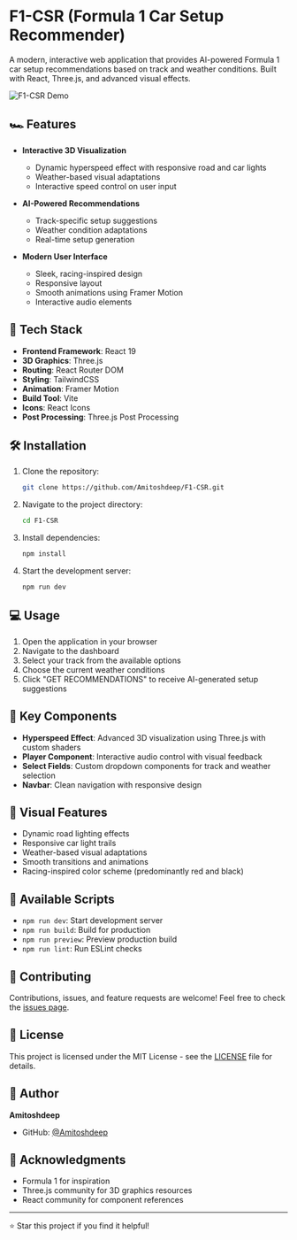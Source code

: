 # F1-CSR (Formula 1 Car Setup Recommender)

A modern, interactive web application that provides AI-powered Formula 1 car setup recommendations based on track and weather conditions. Built with React, Three.js, and advanced visual effects.

![F1-CSR Demo](demo.gif)

## 🏎️ Features

- **Interactive 3D Visualization**
  - Dynamic hyperspeed effect with responsive road and car lights
  - Weather-based visual adaptations
  - Interactive speed control on user input

- **AI-Powered Recommendations**
  - Track-specific setup suggestions
  - Weather condition adaptations
  - Real-time setup generation

- **Modern User Interface**
  - Sleek, racing-inspired design
  - Responsive layout
  - Smooth animations using Framer Motion
  - Interactive audio elements

## 🚀 Tech Stack

- **Frontend Framework**: React 19
- **3D Graphics**: Three.js
- **Routing**: React Router DOM
- **Styling**: TailwindCSS
- **Animation**: Framer Motion
- **Build Tool**: Vite
- **Icons**: React Icons
- **Post Processing**: Three.js Post Processing

## 🛠️ Installation

1. Clone the repository:
   ```bash
   git clone https://github.com/Amitoshdeep/F1-CSR.git
   ```

2. Navigate to the project directory:
   ```bash
   cd F1-CSR
   ```

3. Install dependencies:
   ```bash
   npm install
   ```

4. Start the development server:
   ```bash
   npm run dev
   ```

## 💻 Usage

1. Open the application in your browser
2. Navigate to the dashboard
3. Select your track from the available options
4. Choose the current weather conditions
5. Click "GET RECOMMENDATIONS" to receive AI-generated setup suggestions

## 🌟 Key Components

- **Hyperspeed Effect**: Advanced 3D visualization using Three.js with custom shaders
- **Player Component**: Interactive audio control with visual feedback
- **Select Fields**: Custom dropdown components for track and weather selection
- **Navbar**: Clean navigation with responsive design

## 🎨 Visual Features

- Dynamic road lighting effects
- Responsive car light trails
- Weather-based visual adaptations
- Smooth transitions and animations
- Racing-inspired color scheme (predominantly red and black)

## 🔧 Available Scripts

- `npm run dev`: Start development server
- `npm run build`: Build for production
- `npm run preview`: Preview production build
- `npm run lint`: Run ESLint checks

## 🤝 Contributing

Contributions, issues, and feature requests are welcome! Feel free to check the [issues page](https://github.com/Amitoshdeep/F1-CSR/issues).

## 📝 License

This project is licensed under the MIT License - see the [LICENSE](LICENSE) file for details.

## 👤 Author

**Amitoshdeep**
- GitHub: [@Amitoshdeep](https://github.com/Amitoshdeep)

## 🙏 Acknowledgments

- Formula 1 for inspiration
- Three.js community for 3D graphics resources
- React community for component references

---

⭐️ Star this project if you find it helpful!
